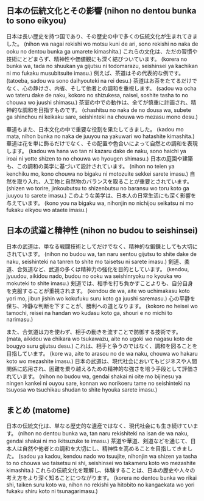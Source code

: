 ## 日本の伝統文化とその影響 (nihon no dentou bunka to sono eikyou)

日本は長い歴史を持つ国であり、その歴史の中で多くの伝統文化が生まれてきました。 (nihon wa nagai rekishi wo motsu kuni de ari, sono rekishi no naka de ooku no dentou bunka ga umarete kimashita.) これらの文化は、ただの習慣や技術にとどまらず、精神性や価値観にも深く結びついています。 (korera no bunka wa, tada no shuukan ya gijutsu ni todomarazu, seishinsei ya kachikan ni mo fukaku musubitsuite imasu.) 例えば、茶道はその代表的な例です。 (tatoeba, sadou wa sono daihyouteki na rei desu.) 茶道はお茶をたてるだけでなく、心の静けさ、内省、そして他者との調和を重視します。 (sadou wa ocha wo tateru dake de naku, kokoro no shizukesa, naisei, soshite tasha to no chouwa wo juushi shimasu.) 茶室の中での動作は、全てが慎重に計画され、精神的な調和を目指すものです。 (chashitsu no naka de no dousa wa, subete ga shinchou ni keikaku sare, seishinteki na chouwa wo mezasu mono desu.)

華道もまた、日本文化の中で重要な役割を果たしてきました。 (kadou mo mata, nihon bunka no naka de juuyou na yakuwari wo hatashite kimashita.) 華道は花を単に飾るだけでなく、その配置や色合いによって自然との調和を表現します。 (kadou wa hana wo tan ni kazaru dake de naku, sono haichi ya iroai ni yotte shizen to no chouwa wo hyougen shimasu.) 日本の庭園や建築も、この調和の美学に基づいて設計されています。 (nihon no teien ya kenchiku mo, kono chouwa no bigaku ni motozuite sekkei sarete imasu.) 自然を取り入れ、人工物と自然物のバランスを取ることが重要とされています。 (shizen wo torire, jinkoubutsu to shizenbutsu no baransu wo toru koto ga juuyou to sarete imasu.) このような美学は、日本人の日常生活にも深く影響を与えています。 (kono you na bigaku wa, nihonjin no nichijou seikatsu ni mo fukaku eikyou wo ataete imasu.)

## 日本の武道と精神性 (nihon no budou to seishinsei)

日本の武道は、単なる戦闘技術としてだけでなく、精神的な鍛錬としても大切にされています。 (nihon no budou wa, tan naru sentou gijutsu to shite dake de naku, seishinteki na tanren to shite mo taisetsu ni sarete imasu.) 剣道、柔道、合気道など、武道の多くは精神力の強化を目的としています。 (kendou, jyuudou, aikidou nado, budou no ooku wa seishinryoku no kyouka wo mokuteki to shite imasu.) 剣道では、相手を打ち負かすことよりも、自分自身を克服することが重視されます。 (kendou de wa, aite wo uchimakasu koto yori mo, jibun jishin wo kokufuku suru koto ga juushi saremasu.) 心の平静を保ち、冷静な判断を下すことが、勝利への道となります。 (kokoro no heisei wo tamochi, reisei na handan wo kudasu koto ga, shouri e no michi to narimasu.)

また、合気道は力を使わず、相手の動きを流すことで防御する技術です。 (mata, aikidou wa chikara wo tsukawazu, aite no ugoki wo nagasu koto de bougyo suru gijutsu desu.) これは、相手と争うのではなく、調和を図ることを目指しています。 (kore wa, aite to arasou no de wa naku, chouwa wo hakaru koto wo mezashite imasu.) 日本の武道は、現代社会においてもビジネスや人間関係に応用され、困難を乗り越えるための精神的な強さを培う手段として評価されています。 (nihon no budou wa, gendai shakai ni oite mo bijinesu ya ningen kankei ni ouyou sare, konnan wo norikoeru tame no seishinteki na tsuyosa wo tsuchikau shudan to shite hyouka sarete imasu.)

## まとめ (matome)

日本の伝統文化は、単なる歴史的な遺産ではなく、現代社会にも生き続けています。 (nihon no dentou bunka wa, tan naru rekishiteki na isan de wa naku, gendai shakai ni mo ikitsuzuke te imasu.) 茶道や華道、剣道などを通じて、日本人は自然や他者との調和を大切にし、精神性を高めることを目指してきました。 (sadou ya kadou, kendou nado wo tsuujite, nihonjin wa shizen ya tasha to no chouwa wo taisetsu ni shi, seishinsei wo takameru koto wo mezashite kimashita.) これらの伝統文化を理解し、体験することは、日本の歴史や人々の考え方をより深く知ることにつながります。 (korera no dentou bunka wo rikai shi, taiken suru koto wa, nihon no rekishi ya hitobito no kangaekata wo yori fukaku shiru koto ni tsunagarimasu.)

